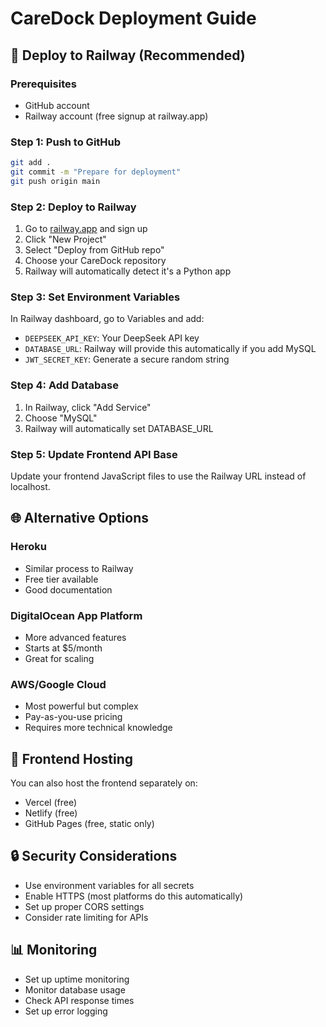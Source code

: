 # CareDock Deployment Guide

## 🚀 Deploy to Railway (Recommended)

### Prerequisites
- GitHub account
- Railway account (free signup at railway.app)

### Step 1: Push to GitHub
```bash
git add .
git commit -m "Prepare for deployment"
git push origin main
```

### Step 2: Deploy to Railway
1. Go to [railway.app](https://railway.app) and sign up
2. Click "New Project"
3. Select "Deploy from GitHub repo"
4. Choose your CareDock repository
5. Railway will automatically detect it's a Python app

### Step 3: Set Environment Variables
In Railway dashboard, go to Variables and add:
- `DEEPSEEK_API_KEY`: Your DeepSeek API key
- `DATABASE_URL`: Railway will provide this automatically if you add MySQL
- `JWT_SECRET_KEY`: Generate a secure random string

### Step 4: Add Database
1. In Railway, click "Add Service"
2. Choose "MySQL"
3. Railway will automatically set DATABASE_URL

### Step 5: Update Frontend API Base
Update your frontend JavaScript files to use the Railway URL instead of localhost.

## 🌐 Alternative Options

### Heroku
- Similar process to Railway
- Free tier available
- Good documentation

### DigitalOcean App Platform
- More advanced features
- Starts at $5/month
- Great for scaling

### AWS/Google Cloud
- Most powerful but complex
- Pay-as-you-use pricing
- Requires more technical knowledge

## 📱 Frontend Hosting
You can also host the frontend separately on:
- Vercel (free)
- Netlify (free)
- GitHub Pages (free, static only)

## 🔒 Security Considerations
- Use environment variables for all secrets
- Enable HTTPS (most platforms do this automatically)
- Set up proper CORS settings
- Consider rate limiting for APIs

## 📊 Monitoring
- Set up uptime monitoring
- Monitor database usage
- Check API response times
- Set up error logging
